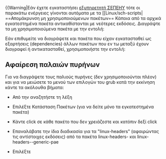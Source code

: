 {{Warning|Εάν έχετε εγκαταστήσει [εξυπηρετητή
ΣΕΠΕΗΥ](LTSP) τότε οι παρακάτω ενέργειες γίνονται
αυτόματα με τα \[\[Linux/sch-scripts|
\==Απομάκρυνση μη χρησιμοποιούμενων πακέτων== Κάποια από τα αρχικά
εγκατεστημένα πακέτα αντικαθίστανται με νεότερες εκδόσεις.
Διαγράψτε τα μη χρησιμοποιούμενα πακέτα με την εντολή:


Εάν επιθυμείτε να διαγράψετε και πακέτα που είχαν εγκατασταθεί ως
εξαρτήσεις (dependencies) άλλων πακέτων που εν τω μεταξύ έχουν
διαγραφεί ή αντικατασταθεί, χρησιμοποιήστε την εντολή:

## Αφαίρεση παλαιών πυρήνων

Για να διαγράψετε τους παλιούς πυρήνες (δεν χρησιμοποιούνται πλέον) και
για να μειώσετε το μενού των επιλογών του grub κατά την εκκίνηση κάντε
τα ακόλουθα βήματα:

  - Από την  αναζητήστε τη λέξη
  - Επιλέξτε Κατάσταση Πακέτων  (για να δείτε μόνο τα εγκατεστημένα
    πακέτα)
  - Κάντε click σε κάθε πακέτο που δεν χρειάζεστε και κατόπιν δεξί click

  - Επαναλάβατε την ίδια διαδικασία για τα "linux-headers" (αφαιρώντας
    τις αντίστοιχες εκδόσεις) από τα πακέτα linux-headers-<version>
    και linux-headers-<version>-generic-pae
  - Επιλέξτε